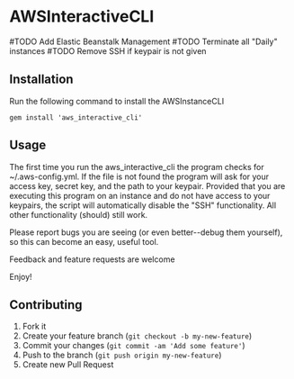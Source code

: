 # AWSInteractiveCLI

#TODO Add Elastic Beanstalk Management
#TODO Terminate all "Daily" instances
#TODO Remove SSH if keypair is not given

## Installation

Run the following command to install the AWSInstanceCLI

    gem install 'aws_interactive_cli'

## Usage

The first time you run the aws_interactive_cli the program checks for ~/.aws-config.yml. If the file is not found the program will ask for your access key, secret key, and the path to your keypair. Provided that you are executing this program on an instance and do not have access to your keypairs, the script will automatically disable the "SSH" functionality. All other functionality (should) still work.

Please report bugs you are seeing (or even better--debug them yourself), so this can become an easy, useful tool. 

Feedback and feature requests are welcome

Enjoy!

## Contributing

1. Fork it
2. Create your feature branch (`git checkout -b my-new-feature`)
3. Commit your changes (`git commit -am 'Add some feature'`)
4. Push to the branch (`git push origin my-new-feature`)
5. Create new Pull Request
